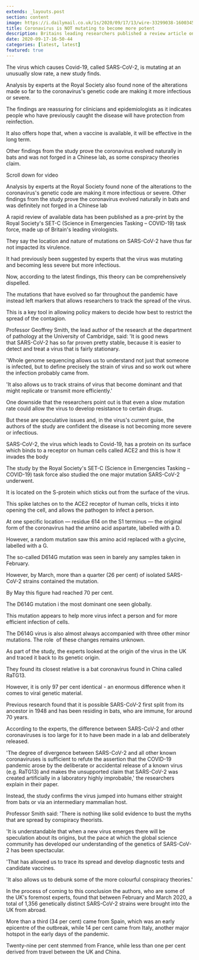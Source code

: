 ```yaml
---
extends: _layouts.post
section: content
image: https://i.dailymail.co.uk/1s/2020/09/17/13/wire-33299038-1600345088-983_636x382.jpg 
title: Coronavirus is NOT mutating to become more potent 
description: Britains leading researchers published a review article on the genetic evolutionary history of SARS-CoV-2, the virus which causes Covid-19. 
date: 2020-09-17-16-50-44 
categories: [latest, latest] 
featured: true 
--- 
```

The virus which causes Covid-19, called SARS-CoV-2, is mutating at an unusually slow rate, a new study finds. 

Analysis by experts at the Royal Society also found none of the alterations made so far to the coronavirus's genetic code are making it more infectious or severe.

The findings are reassuring for clinicians and epidemiologists as it indicates people who have previously caught the disease will have protection from reinfection. 

It also offers hope that, when a vaccine is available, it will be effective in the long term.  

Other findings from the study prove the coronavirus evolved naturally in bats and was not forged in a Chinese lab, as some conspiracy theories claim.  

Scroll down for video 

Analysis by experts at the Royal Society found none of the alterations to the coronavirus's genetic code are making it more infectious or severe. Other findings from the study prove the coronavirus evolved naturally in bats and was definitely not forged in a Chinese lab

A rapid review of available data has been published as a pre-print by the Royal Society's SET-C (Science in Emergencies Tasking – COVID-19) task force, made up of Britain's leading virologists.  

They say the location and nature of mutations on SARS-CoV-2 have thus far not impacted its virulence. 

It had previously been suggested by experts that the virus was mutating and becoming less severe but more infectious. 

Now, according to the latest findings, this theory can be comprehensively dispelled. 

The mutations that have evolved so far throughout the pandemic have instead left markers that allows researchers to track the spread of the virus. 

This is a key tool in allowing policy makers to decide how best to restrict the spread of the contagion.   

Professor Geoffrey Smith, the lead author of the research at the department of pathology at the University of Cambridge, said: 'It is good news that SARS-CoV-2 has so far proven pretty stable, because it is easier to detect and treat a virus that is fairly stationary.

'Whole genome sequencing allows us to understand not just that someone is infected, but to define precisely the strain of virus and so work out where the infection probably came from.

'It also allows us to track strains of virus that become dominant and that might replicate or transmit more efficiently.'

One downside that the researchers point out is that even a slow mutation rate could allow the virus to develop resistance to certain drugs. 

But these are speculative issues and, in the virus's current guise, the authors of the study are confident the disease is not becoming more severe or infectious. 

SARS-CoV-2, the virus which leads to Covid-19, has a protein on its surface which binds to a receptor on human cells called ACE2 and this is how it invades the body  

The study by the Royal Society's SET-C (Science in Emergencies Tasking – COVID-19) task force also studied the one major mutation SARS-CoV-2 underwent. 

It is located on the S-protein which sticks out from the surface of the virus. 

This spike latches on to the ACE2 receptor of human cells, tricks it into opening the cell, and allows the pathogen to infect a person. 

At one specific location — residue 614 on the S1 terminus — the original form of the coronavirus had the amino acid aspartate, labelled with a D.

However, a random mutation saw this amino acid replaced with a glycine, labelled with a G. 

The so-called D614G mutation was seen in barely any samples taken in February. 

However, by March, more than a quarter (26 per cent) of isolated SARS-CoV-2 strains contained the mutation. 

By May this figure had reached 70 per cent. 

The D614G mutation i the most dominant one seen globally. 

This mutation appears to help more virus infect a person and for more efficient infection of cells. 

The D614G virus is also almost always accompanied with three other minor mutations. The role  of these changes remains unknown. 

As part of the study, the experts looked at the origin of the virus in the UK and traced it back to its genetic origin. 

They found its closest relative is a bat coronavirus found in China called RaTG13. 

However, it is only 97 per cent identical - an enormous difference when it comes to viral genetic material. 

Previous research found that it is possible SARS-CoV-2 first split from its ancestor in 1948 and has been residing in bats, who are immune, for around 70 years. 

According to the experts, the difference between SARS-CoV-2 and other coronaviruses is too large for it to have been made in a lab and deliberately released.  

'The degree of divergence between SARS-CoV-2 and all other known coronaviruses is sufficient to refute the assertion that the COVID-19 pandemic arose by the deliberate or accidental release of a known virus (e.g. RaTG13) and makes the unsupported claim that SARS-CoV-2 was created artificially in a laboratory highly improbable,' the researchers explain in their paper.  

Instead, the study confirms the virus jumped into humans either straight from bats or via an intermediary mammalian host.  

Professor Smith said: 'There is nothing like solid evidence to bust the myths that are spread by conspiracy theorists.

'It is understandable that when a new virus emerges there will be speculation about its origins, but the pace at which the global science community has developed our understanding of the genetics of SARS-CoV-2 has been spectacular.

'That has allowed us to trace its spread and develop diagnostic tests and candidate vaccines.

'It also allows us to debunk some of the more colourful conspiracy theories.'

In the process of coming to this conclusion the authors, who are some of the UK's foremost experts, found that between February and March 2020, a total of 1,356 genetically distinct SARS-CoV-2 strains were brought into the UK from abroad. 

More than a third (34 per cent) came from Spain, which was an early epicentre of the outbreak, while 14 per cent came from Italy, another major hotspot in the early days of the pandemic. 

Twenty-nine per cent stemmed from France, while less than one per cent derived from travel between the UK and China.  

